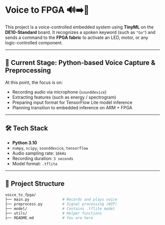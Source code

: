 # Voice to FPGA 🔊➡️🔌

This project is a voice-controlled embedded system using **TinyML** on the **DE10-Standard** board. It recognizes a spoken keyword (such as `"Go"`) and sends a command to the **FPGA fabric** to activate an LED, motor, or any logic-controlled component.

---

## 🔧 Current Stage: Python-based Voice Capture & Preprocessing

At this point, the focus is on:
- Recording audio via microphone (`sounddevice`)
- Extracting features (such as energy / spectrogram)
- Preparing input format for TensorFlow Lite model inference
- Planning transition to embedded inference on ARM + FPGA

---

## 🛠 Tech Stack

- **Python 3.10**
- `numpy`, `scipy`, `sounddevice`, `tensorflow`
- Audio sampling rate: `16kHz`
- Recording duration: `3 seconds`
- Model format: `.tflite`

---

## 📁 Project Structure

```bash
voice_to_fpga/
├── main.py               # Records and plays voice
├── preprocess.py         # Signal processing (WIP)
├── model/                # Contains .tflite model
├── utils/                # Helper functions
├── README.md             # You are here
